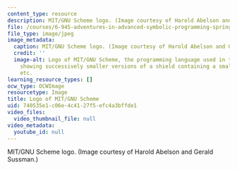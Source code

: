 ```yaml
---
content_type: resource
description: MIT/GNU Scheme logo. (Image courtesy of Harold Abelson and Gerald Sussman.)
file: /courses/6-945-adventures-in-advanced-symbolic-programming-spring-2009/740535e1c06e4c4127f5efc4a3bffde1_6-945s09-th.jpg
file_type: image/jpeg
image_metadata:
  caption: MIT/GNU Scheme logo. (Image courtesy of Harold Abelson and Gerald Sussman.)
  credit: ''
  image-alt: Logo of MIT/GNU Scheme, the programming language used in this course,
    showing successively smaller versions of a shield containing a smaller shield,
    etc.
learning_resource_types: []
ocw_type: OCWImage
resourcetype: Image
title: Logo of MIT/GNU Scheme
uid: 740535e1-c06e-4c41-27f5-efc4a3bffde1
video_files:
  video_thumbnail_file: null
video_metadata:
  youtube_id: null
---
```

MIT/GNU Scheme logo. (Image courtesy of Harold Abelson and Gerald Sussman.)

